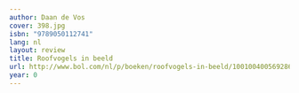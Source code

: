 ```yaml
---
author: Daan de Vos
cover: 398.jpg
isbn: "9789050112741"
lang: nl
layout: review
title: Roofvogels in beeld
url: http://www.bol.com/nl/p/boeken/roofvogels-in-beeld/1001004005692862/index.html
year: 0
---
```

